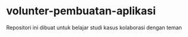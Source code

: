 # volunter-pembuatan-aplikasi
Repositori ini dibuat untuk belajar studi kasus kolaborasi dengan teman
